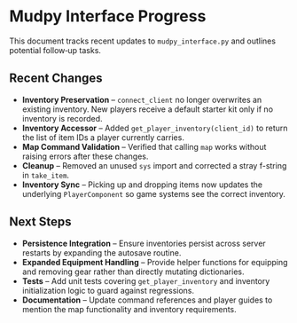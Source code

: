 # Mudpy Interface Progress

This document tracks recent updates to `mudpy_interface.py` and outlines potential follow‑up tasks.

## Recent Changes
- **Inventory Preservation** – `connect_client` no longer overwrites an existing inventory. New players receive a default starter kit only if no inventory is recorded.
- **Inventory Accessor** – Added `get_player_inventory(client_id)` to return the list of item IDs a player currently carries.
- **Map Command Validation** – Verified that calling `map` works without raising errors after these changes.
- **Cleanup** – Removed an unused `sys` import and corrected a stray f-string in `take_item`.
- **Inventory Sync** – Picking up and dropping items now updates the underlying `PlayerComponent` so game systems see the correct inventory.

## Next Steps
- **Persistence Integration** – Ensure inventories persist across server restarts by expanding the autosave routine.
- **Expanded Equipment Handling** – Provide helper functions for equipping and removing gear rather than directly mutating dictionaries.
- **Tests** – Add unit tests covering `get_player_inventory` and inventory initialization logic to guard against regressions.
- **Documentation** – Update command references and player guides to mention the map functionality and inventory requirements.

